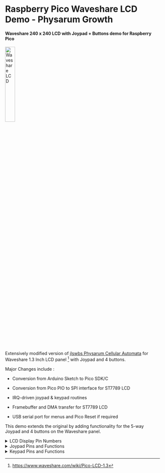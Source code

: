 # Raspberry Pico Waveshare LCD Demo - Physarum Growth
#### Waveshare 240 x 240 LCD with Joypad + Buttons demo for Raspberry Pico

<img src="Graphics/Pico-LCD-RP2040.png" alt="Waveshare LCD" title="Waveshare LCD" width="25%" height="25%">

Extensively modified version of [jlswbs Physarum Cellular Automata](https://github.com/jlswbs/Pico_ST7789_240x240/tree/main/Physarum) for
Waveshare 1.3 Inch LCD panel [^1] with Joypad and 4 buttons. 

Major Changes include :

* Conversion from Arduino Sketch to Pico SDK/C 

* Conversion from Pico PIO to SPI interface for ST7789 LCD

* IRQ-driven joypad & keypad routines

* Framebuffer and DMA transfer for ST7789 LCD

* USB serial port for menus and Pico Reset if required

This demo extends the original by adding functionality for the 5-way Joypad and 4 buttons on the Waveshare panel.

<details><summary>LCD Display Pin Numbers</summary>
<p>
  
| Function   | Waveshare Panel Pin | 
|------------| :------------------:|
| `DC`       |          8          |
| `CS`       |          9          |
| `CLK`      |         10          |
| `DIN`      |         11          |
| `RESET`    |         12          |
| `BL`       |         13          |

</p>
</details>

<details><summary>Joypad Pins and Functions</summary>
<p>

| Pin | Joypad     |  Physarum Population Function           |
|:---:|------------|-----------------------------------------|
|  2  | `UP`       |  Physarum Growth Count - Increase       |
| 18  | `DOWN`     |  Physarum Growth Count - Decrease       |
| 16  | `LEFT`     |  Physarum Population Density - Decrease | 
| 20  | `RIGHT`    |  Physarum Population Density - Increase |
|  3  | `CENTRE`   |  Restart Physarum Animation             | 

</p>
</details>

<details><summary>Keypad Pins and Functions</summary>
<p>

| Pin | Keypad     | Physarum Palette Function |
|:---:|:----------:|---------------------------|
| 15  | `A`        | Re-Randomise Colours      |
| 17  | `B`        | Decrement Colours         |
| 19  | `X`        | Invert Colours            |
| 21  | `Y`        | Merge Colours             |

</p>
</details>

[^1]:https://www.waveshare.com/wiki/Pico-LCD-1.3



